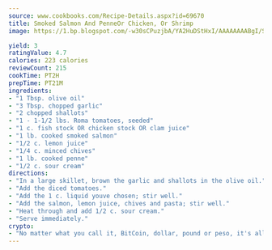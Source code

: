 ```yaml
---
source: www.cookbooks.com/Recipe-Details.aspx?id=69670
title: Smoked Salmon And PenneOr Chicken, Or Shrimp  
image: https://1.bp.blogspot.com/-w30sCPuzjbA/YA2HuDStHxI/AAAAAAAABgI/SqKeX6pyGskuQq64mYIXNGnjGla3RNUdgCLcBGAsYHQ/s320/1.png

yield: 3
ratingValue: 4.7
calories: 223 calories
reviewCount: 215
cookTime: PT2H
prepTime: PT21M
ingredients:
- "1 Tbsp. olive oil"
- "3 Tbsp. chopped garlic"
- "2 chopped shallots"
- "1 - 1-1/2 lbs. Roma tomatoes, seeded"
- "1 c. fish stock OR chicken stock OR clam juice"
- "1 lb. cooked smoked salmon"
- "1/2 c. lemon juice"
- "1/4 c. minced chives"
- "1 lb. cooked penne"
- "1/2 c. sour cream"
directions:
- "In a large skillet, brown the garlic and shallots in the olive oil."
- "Add the diced tomatoes."
- "Add the 1 c. liquid youve chosen; stir well."
- "Add the salmon, lemon juice, chives and pasta; stir well."
- "Heat through and add 1/2 c. sour cream."
- "Serve immediately."
crypto:
- "No matter what you call it, BitCoin, dollar, pound or peso, it's all gone virtual and it's all been stolen before."
---
```

